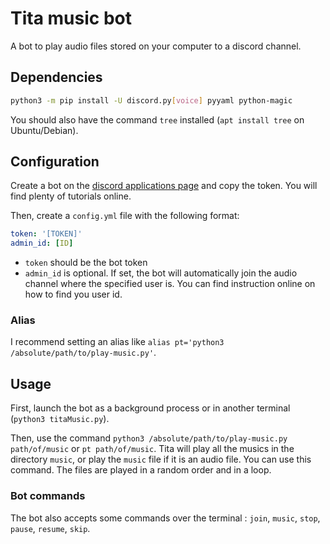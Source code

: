 # Tita music bot

A bot to play audio files stored on your computer to a discord channel.

## Dependencies

```bash
python3 -m pip install -U discord.py[voice] pyyaml python-magic
```

You should also have the command `tree` installed (`apt install tree` on Ubuntu/Debian).

## Configuration

Create a bot on the [discord applications page](https://discord.com/developers/applications) and copy the token. You will find plenty of tutorials online.

Then, create a `config.yml` file with the following format:

```yaml
token: '[TOKEN]'
admin_id: [ID]
```

- `token` should be the bot token
- `admin_id` is optional. If set, the bot will automatically join the audio channel where the specified user is. You can find instruction online on how to find you user id.

### Alias

I recommend setting an alias like `alias pt='python3 /absolute/path/to/play-music.py'`.

## Usage

First, launch the bot as a background process or in another terminal (`python3 titaMusic.py`).

Then, use the command `python3 /absolute/path/to/play-music.py path/of/music` or `pt path/of/music`. Tita will play all the musics in the directory `music`, or play the `music` file if it is an audio file. You can use this command. The files are played in a random order and in a loop.

### Bot commands

The bot also accepts some commands over the terminal : `join`, `music`, `stop`, `pause`, `resume`, `skip`.